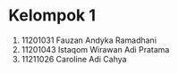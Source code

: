 # Kelompok 1
1. 11201031 Fauzan Andyka Ramadhani
2. 11201043 Istaqom Wirawan Adi Pratama
3. 11211026 Caroline Adi Cahya